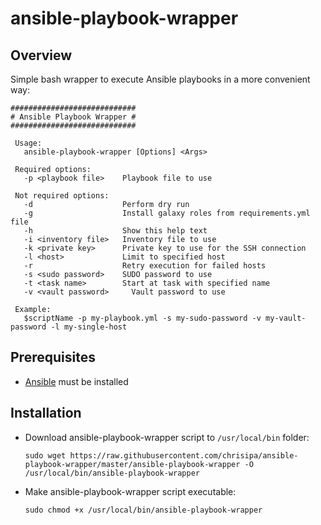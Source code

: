 # ansible-playbook-wrapper

Overview
--------
Simple bash wrapper to execute Ansible playbooks in a more convenient way:
   ```
   ############################
   # Ansible Playbook Wrapper #
   ############################

    Usage:
      ansible-playbook-wrapper [Options] <Args>

    Required options:
      -p <playbook file>    Playbook file to use
  
    Not required options:  
      -d                    Perform dry run
      -g                    Install galaxy roles from requirements.yml file
      -h                    Show this help text
      -i <inventory file>   Inventory file to use
      -k <private key>      Private key to use for the SSH connection
      -l <host>             Limit to specified host
      -r                    Retry execution for failed hosts
      -s <sudo password>    SUDO password to use
      -t <task name>        Start at task with specified name
      -v <vault password>	  Vault password to use

    Example:
      $scriptName -p my-playbook.yml -s my-sudo-password -v my-vault-password -l my-single-host
   ```

Prerequisites
-------------
* [Ansible](https://docs.ansible.com/ansible/2.7/installation_guide/intro_installation.html) must be installed

Installation
------------
* Download ansible-playbook-wrapper script to `/usr/local/bin` folder:

   ```
   sudo wget https://raw.githubusercontent.com/chrisipa/ansible-playbook-wrapper/master/ansible-playbook-wrapper -O /usr/local/bin/ansible-playbook-wrapper
   ```
   
* Make ansible-playbook-wrapper script executable:   

   ```
   sudo chmod +x /usr/local/bin/ansible-playbook-wrapper
   ```
